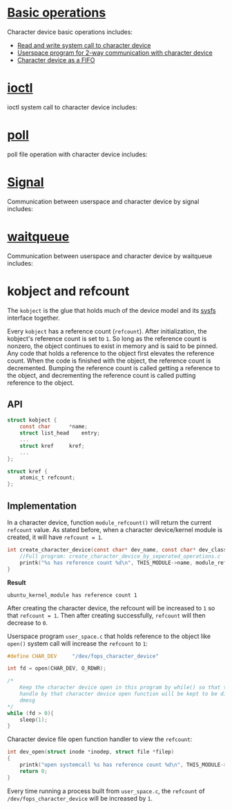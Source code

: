 # [Basic operations](Basic%20operations)

Character device basic operations includes:

* [Read and write system call to character device]()
* [Userspace program for 2-way communication with character device]()
* [Character device as a FIFO]()

# [ioctl](ioctl)

ioctl system call to character device includes:

# [poll](Poll)

poll file operation with character device includes:

# [Signal](Signal)

Communication between userspace and character device by signal includes:

# [waitqueue](waitqueue)

Communication between userspace and character device by waitqueue includes:

# kobject and refcount

The ``kobject`` is the glue that holds much of the device model and its [sysfs]() interface together. 

Every ``kobject`` has a reference count (``refcount``). After initialization, the kobject's reference count is set to ``1``. So long as the reference count is nonzero, the object continues to exist in memory and is said to be pinned. Any code that holds a reference to the object first elevates the reference count. When the code is finished with the object, the reference count is decremented. Bumping the reference count is called getting a reference to the object, and decrementing the reference count is called putting reference to the object.

## API

```c
struct kobject {
	const char		*name;
	struct list_head	entry;
	...
	struct kref		kref;
    ...
};
```

```c
struct kref {
    atomic_t refcount;
};
```

## Implementation

In a character device, function ``module_refcount()`` will return the current ``refcount`` value. As stated before, when a character device/kernel module is created, it will have ``refcount = 1``.

```c
int create_character_device(const char* dev_name, const char* dev_class, int total_minor, int base_minor, struct chr_dev_info *dev_info, struct file_operations *fops){
    //Full program: create_character_device_by_seperated_operations.c
	printk("%s has reference count %d\n", THIS_MODULE->name, module_refcount(THIS_MODULE));
}
```

**Result**

```
ubuntu_kernel_module has reference count 1
```

After creating the character device, the refcount will be increased to ``1`` so that ``refcount = 1``. Then after creating successfully, ``refcount`` will then decrease to ``0``.

Userspace program ``user_space.c`` that holds reference to the object like ``open()`` system call will increase the ``refcount`` to ``1``:

```c
#define CHAR_DEV     "/dev/fops_character_device"

int fd = open(CHAR_DEV, O_RDWR);

/*
	Keep the character device open in this program by while() so that the refcount 
	handle by that character device open function will be kept to be displayed by
	dmesg
*/
while (fd > 0){
	sleep(1);
}
```

Character device file open function handler to view the ``refcount``:

```c
int dev_open(struct inode *inodep, struct file *filep)
{
	printk("open systemcall %s has reference count %d\n", THIS_MODULE->name, module_refcount(THIS_MODULE));
	return 0;
}
```

Every time running a process built from ``user_space.c``, the ``refcount`` of ``/dev/fops_character_device`` will be increased by ``1``.